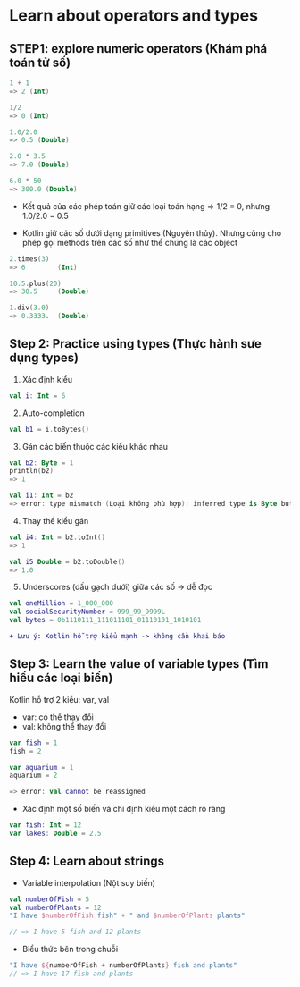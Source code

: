 # Learn about operators and types

## STEP1: explore numeric operators (Khám phá toán tử số)

```kotlin
1 + 1
=> 2 (Int)

1/2
=> 0 (Int)

1.0/2.0
=> 0.5 (Double)

2.0 * 3.5
=> 7.0 (Double)

6.0 * 50
=> 300.0 (Double)
```

* Kết quả của các phép toán giữ các loại toán hạng => 1/2 = 0, nhưng 1.0/2.0 = 0.5

* Kotlin giữ các số dưới dạng primitives (Nguyên thủy). Nhưng cũng cho phép gọi methods trên các số như thể chúng là các object

```kotlin
2.times(3)
=> 6        (Int)

10.5.plus(20)
=> 30.5     (Double)

1.div(3.0)
=> 0.3333.  (Double)
```

## Step 2: Practice using types (Thực hành sưe dụng types)

1. Xác định kiểu 

```kotlin
val i: Int = 6
```

2. Auto-completion

```kotlin
val b1 = i.toBytes()
```

3. Gán các biến thuộc các kiểu khác nhau

```kotlin
val b2: Byte = 1
println(b2)
=> 1

val i1: Int = b2
=> error: type mismatch (Loại không phù hợp): inferred type is Byte but Int was expected (Loại suy ra là Byte nhưng Int là kiểu mong muốn)
```

4. Thay thế kiểu gán 

```kotlin
val i4: Int = b2.toInt()
=> 1

val i5 Double = b2.toDouble()
=> 1.0
```

5. Underscores (dấu gạch dưới) giữa các số -> dễ đọc

```kotlin
val oneMillion = 1_000_000
val socialSecurityNumber = 999_99_9999L
val bytes = 0b1110111_111011101_01110101_1010101
```

```diff
+ Lưu ý: Kotlin hỗ trợ kiểu mạnh -> không cần khai báo
```


## Step 3: Learn the value of variable types (Tìm hiểu các loại biến)

Kotlin hỗ trợ 2 kiểu: var, val
* var: có thể thay đổi
* val: không thể thay đổi

```kotlin
var fish = 1
fish = 2

var aquarium = 1
aquarium = 2

=> error: val cannot be reassigned
```

* Xác định một số biến và chỉ định kiểu một cách rõ ràng

```kotlin
var fish: Int = 12
var lakes: Double = 2.5
```

## Step 4: Learn about strings
 
* Variable interpolation (Nột suy biến)

```kotlin
val numberOfFish = 5
val numberOfPlants = 12
"I have $numberOfFish fish" + " and $numberOfPlants plants"

// => I have 5 fish and 12 plants
```

* Biểu thức bên trong chuỗi

```kotlin
"I have ${numberOfFish + numberOfPlants} fish and plants"
// => I have 17 fish and plants
```
